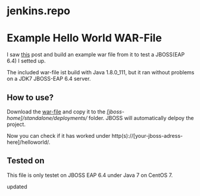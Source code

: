 # jenkins.repo
# Example Hello World WAR-File
I saw [this](http://centerkey.com/jboss/) post and build an example war file from it to test a JBOSS(EAP 6.4) I setted up.

The included war-file ist build with Java 1.8.0_111, but it ran without problems on a JDK7 JBOSS-EAP 6.4 server.

## How to use?
Download the [war-file](https://raw.githubusercontent.com/aeimer/java-example-helloworld-war/master/dist/helloworld.war) and copy it to the _[jboss-home]/standalone/deployments/_ folder. JBOSS will automatically delpoy the project.

Now you can check if it has worked under http(s)://[your-jboss-adress-here]/helloworld/.

## Tested on

This file is only testet on JBOSS EAP 6.4 under Java 7 on CentOS 7.




updated 
